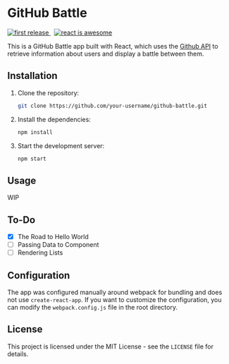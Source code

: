 # GitHub Battle

<a href="">
  <img alt="first release" src="https://img.shields.io/badge/release-v1.0-brightgreen.svg" />
</a>
&nbsp
<a href="">
  <img alt="react is awesome" src="https://img.shields.io/badge/React-is%20dope%20%E2%AD%90-00D8FF.svg" />
</a>

This is a GitHub Battle app built with React, which uses the [Github API](https://developer.github.com/v3/) to retrieve information about users and display a battle between them.

## Installation

1. Clone the repository:

   ```zsh
   git clone https://github.com/your-username/github-battle.git
   ```

2. Install the dependencies:
   ```zsh
   npm install
   ```
3. Start the development server:
   ```zsh
   npm start
   ```

## Usage

WIP

## To-Do

- [x] The Road to Hello World
- [ ] Passing Data to Component
- [ ] Rendering Lists

## Configuration

The app was configured manually around webpack for bundling and does not use `create-react-app`. If you want to customize the configuration, you can modify the `webpack.config.js` file in the root directory.

## License

This project is licensed under the MIT License - see the `LICENSE` file for details.
